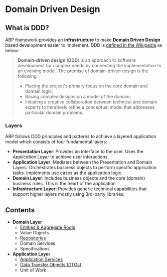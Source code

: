 # Domain Driven Design

## What is DDD?

ABP framework provides an **infrastructure** to make **Domain Driven Design** based development easier to implement. DDD is [defined in the Wikipedia](https://en.wikipedia.org/wiki/Domain-driven_design) as below:

> **Domain-driven design** (**DDD**) is an approach to software development for complex needs by connecting the implementation to an evolving model. The premise of domain-driven design is the following:
>
> - Placing the project's primary focus on the core domain and domain logic;
> - Basing complex designs on a model of the domain;
> - Initiating a creative collaboration between technical and domain experts to iteratively refine a conceptual model that addresses particular domain problems.

### Layers

ABP follows DDD principles and patterns to achieve a layered application model which consists of four fundamental layers:

- **Presentation Layer**: Provides an interface to the user. Uses the *Application Layer* to achieve user interactions.
- **Application Layer**: Mediates between the Presentation and Domain Layers. Orchestrates business objects to perform specific application tasks. Implements use cases as the application logic.
- **Domain Layer**: Includes business objects and the core (domain) business rules. This is the heart of the application.
- **Infrastructure Layer**: Provides generic technical capabilities that support higher layers mostly using 3rd-party libraries.

## Contents

* **Domain Layer**
  * [Entities & Aggregate Roots](Entities.md)
  * Value Objects
  * [Repositories](Repositories.md)
  * Domain Services
  * Specifications
* **Application Layer**
  * [Application Services](Application-Services.md)
  * [Data Transfer Objects (DTOs)](Data-Transfer-Objects.md)
  * Unit of Work